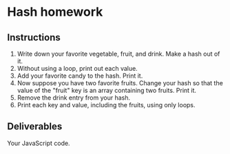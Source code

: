 # Hash homework

## Instructions

1. Write down your favorite vegetable, fruit, and drink. Make a hash out of it.
2. Without using a loop, print out each value.
3. Add your favorite candy to the hash. Print it.
4. Now suppose you have two favorite fruits. Change your hash so that the value of the "fruit" key is an array containing two fruits. Print it.
5. Remove the drink entry from your hash.
6. Print each key and value, including the fruits, using only loops.

## Deliverables

Your JavaScript code.
